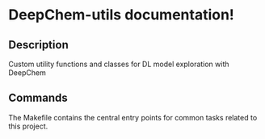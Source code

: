 # DeepChem-utils documentation!

## Description

Custom utility functions and classes for DL model exploration with DeepChem

## Commands

The Makefile contains the central entry points for common tasks related to this project.

